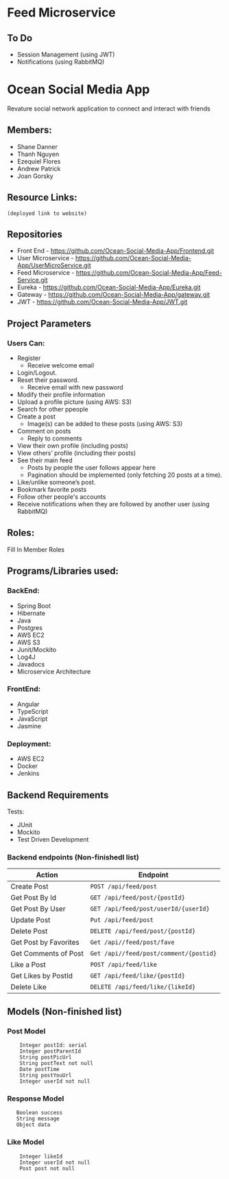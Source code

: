 # Feed Microservice

## To Do
* Session Management (using JWT)
* Notifications (using RabbitMQ)

# Ocean Social Media App
Revature social network application to connect and interact with friends

## Members:
* Shane Danner
* Thanh Nguyen
* Ezequiel Flores
* Andrew Patrick
* Joan Gorsky

## Resource Links:

    (deployed link to website)

## Repositories
   * Front End - https://github.com/Ocean-Social-Media-App/Frontend.git
   * User Microservice - https://github.com/Ocean-Social-Media-App/UserMicroService.git
   * Feed Microservice - https://github.com/Ocean-Social-Media-App/Feed-Service.git
   * Eureka - https://github.com/Ocean-Social-Media-App/Eureka.git
   * Gateway - https://github.com/Ocean-Social-Media-App/gateway.git
   * JWT - https://github.com/Ocean-Social-Media-App/JWT.git


## Project Parameters
### Users Can:
* Register
    * Receive welcome email
* Login/Logout.
* Reset their password.
    * Receive email with new password
* Modify their profile information
* Upload a profile picture (using AWS: S3)
* Search for other ppeople
* Create a post
    * Image(s) can be added to these posts (using AWS: S3)
* Comment on posts
    * Reply to comments
* View their own profile (including posts)
* View others’ profile (including their posts)
* See their main feed
    * Posts by people the user follows appear here
    * Pagination should be implemented (only fetching 20 posts at a time).
* Like/unlike someone’s post.
* Bookmark favorite posts
* Follow other people's accounts
* Receive notifications when they are followed by another user (using RabbitMQ)

## Roles:
Fill In Member Roles

## Programs/Libraries used:

### BackEnd:
* Spring Boot
* Hibernate
* Java
* Postgres
* AWS EC2
* AWS S3
* Junit/Mockito
* Log4J
* Javadocs
* Microservice Architecture

### FrontEnd:
* Angular
* TypeScript
* JavaScript
* Jasmine

### Deployment:
* AWS EC2
* Docker
* Jenkins

## Backend Requirements
Tests:
* JUnit
* Mockito
* Test Driven Development

### Backend endpoints (Non-finishedl list)

|   Action                |             Endpoint                   |
|   ------                |             --------                   |
| Create Post             |  `POST /api/feed/post`                 |
| Get Post By Id          |  `GET /api/feed/post/{postId}`         |
| Get Post By User        |  `GET /api/feed/post/userId/{userId}`  |
| Update Post             |  `Put /api/feed/post`                  |
| Delete Post             |  `DELETE /api/feed/post/{postId}`      |
| Get Post by Favorites   |  `Get /api//feed/post/fave`            |
| Get Comments of Post    |  `Get /api//feed/post/comment/{postid}`|
| Like a Post             |  `POST /api/feed/like`                 |
| Get Likes by PostId     |  `GET /api/feed/like/{postId}`         |
| Delete Like             |  `DELETE /api/feed/like/{likeId}`      |

## Models (Non-finished list)
### Post Model
```
    Integer postId: serial
    Integer postParentId
    String postPicUrl
    String postText not null
    Date postTime
    String postYouUrl
    Integer userId not null
```
### Response Model
```
   Boolean success
   String message
   Object data
```
### Like Model
```
    Integer likeId
    Integer userId not null
    Post post not null
```
